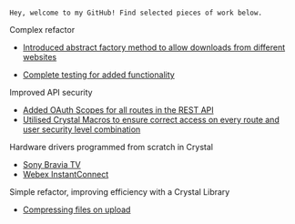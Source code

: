 ```

Hey, welcome to my GitHub! Find selected pieces of work below.

```

Complex refactor

* [Introduced abstract factory method to allow downloads from different websites](https://github.com/PlaceOS/frontend-loader/pull/47/files#diff-db9f584a03fd5066b681d012cd07cc0f4fd517c20f7990497aafaa7e09d37212)

* [Complete testing for added functionality](https://github.com/PlaceOS/frontend-loader/pull/47/files#diff-e01161a27379381b8430064b4a036e93889ef3afede0f5a315843d86145d314c)

Improved API security

* [Added OAuth Scopes for all routes in the REST API](https://github.com/PlaceOS/rest-api/pull/169/files#diff-5e17322a30470576481f32bb6dfa80555b495ae1e8b537513e2cc4b6144e4018)
* [Utilised Crystal Macros to ensure correct access on every route and user security level combination](https://github.com/PlaceOS/rest-api/pull/169/files#diff-4d252a7ffe270354481c6608fd5f529e94f9ffe6eb895d18a51bc01cf82c301b)

Hardware drivers programmed from scratch in Crystal

* [Sony Bravia TV](https://github.com/PlaceOS/drivers/blob/master/drivers/sony/displays/bravia.cr)
* [Webex InstantConnect](https://github.com/PlaceOS/drivers/pull/283/files)

Simple refactor, improving efficiency with a Crystal Library

* [Compressing files on upload](https://github.com/PlaceOS/build/pull/37/files#diff-a19f9b3214ee62b8f47fc1f925e9bd78d471ea80fee94440caa6898bc8812ece)

